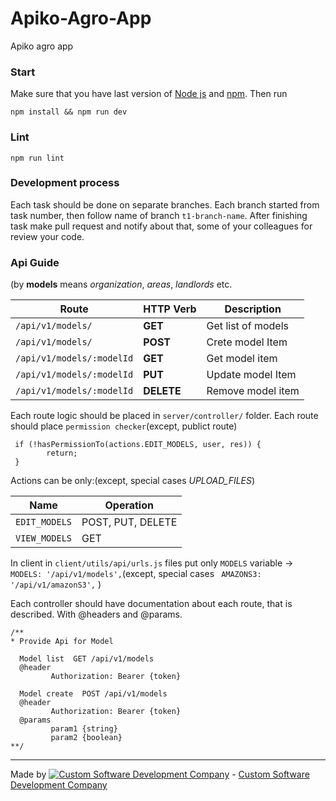 # Apiko-Agro-App

Apiko agro app

### Start

Make sure that you have last version of [Node js](https://nodejs.org/en//) and [npm](https://www.npmjs.com/). Thеn run
```
npm install && npm run dev

```

### Lint

```
npm run lint
```

### Development process

Each task should be done on separate branches. Each branch started from task number, then follow name of branch `t1-branch-name`.
After finishing task make pull request and notify about that, some of your colleagues for review your code.

### Api Guide 
(by __models__ means *organization*, *areas*, *landlords* etc.  

| Route                   |  HTTP Verb | Description        |
|-------------------------|------------|--------------------|
|`/api/v1/models/`        |__GET__     | Get list of models |
|`/api/v1/models/`        |__POST__    | Crete model Item   |
|`/api/v1/models/:modelId`|__GET__     | Get  model item    |
|`/api/v1/models/:modelId`| __PUT__    | Update model Item  |
|`/api/v1/models/:modelId`| __DELETE__ | Remove model item  |

Each route logic should be placed in `server/controller/` folder. Each route should place `permission checker`(except, publict route)
```
 if (!hasPermissionTo(actions.EDIT_MODELS, user, res)) {
        return;
 }
```
Actions can be only:(except, special cases *UPLOAD_FILES*)

| Name        |  Operation      | 
|-------------|-----------------|
|`EDIT_MODELS`|POST, PUT, DELETE|
|`VIEW_MODELS`|GET              |

In client in `client/utils/api/urls.js` files put only `MODELS` variable -> `MODELS: '/api/v1/models',`(except, special cases ` AMAZONS3: '/api/v1/amazonS3',` )

Each controller should have documentation about each route, that is described. With @headers and @params.

```
/**
* Provide Api for Model
 
  Model list  GET /api/v1/models
  @header
         Authorization: Bearer {token}

  Model create  POST /api/v1/models
  @header
         Authorization: Bearer {token}
  @params
         param1 {string}
         param2 {boolean}
**/         
```
-------------

Made by [![Custom Software Development Company](https://s3-eu-west-1.amazonaws.com/jssolutions/github/jss_xs.png)](http://jssolutionsdev.com/?github=Databazel) - [Custom Software Development Company](http://jssolutionsdev.com/?github=Databazel)
